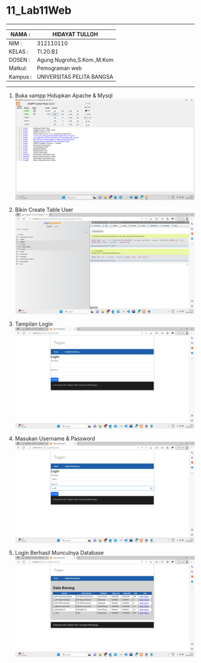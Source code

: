 # 11_Lab11Web

<Hr>

|NAMA   :|HIDAYAT TULLOH |
| --- | --- |
| NIM   :| 312110110 |
| KELAS :| TI.20.B1 |
| DOSEN :| Agung Nugroho,S.Kom.,M.Kom |
| Matkul:| Pemograman web |
|Kampus :| UNIVERSITAS PELITA BANGSA |

<Hr>

1. Buka xampp Hidupkan Apache & Mysql
![image](SS/ss1.png)

2. Bikin Create Table User 
![image](SS/ss2.png)

3. Tampilan Login
![image](SS/ss3.png)

4. Masukan Username & Password
![image](SS/ss4.png)

5. Login Berhasil Munculnya Database
![image](SS/ss5.png)